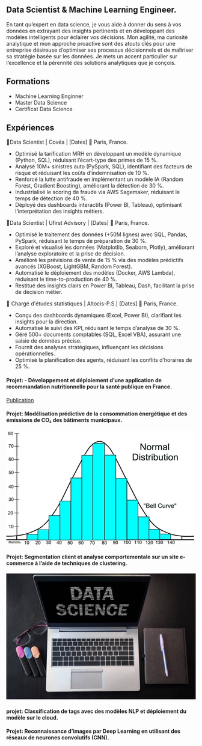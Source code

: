 ## Data Scientist & Machine Learning Engineer.
En tant qu’expert en data science, je vous aide à donner du sens à vos données en extrayant des insights pertinents et en développant des modèles intelligents pour éclairer vos décisions.
Mon agilité, ma curiosité analytique et mon approche proactive sont des atouts clés pour une entreprise désireuse d’optimiser ses processus décisionnels et de maîtriser sa stratégie basée sur les données. Je mets un accent particulier sur l’excellence et la pérennité des solutions analytiques que je conçois.

## Formations
- Machine Learning Enginner
- Master Data Science
- Certificat Data Science

## Expériences
🔹Data Scientist | Covéa | [Dates]
📍 Paris, France.
- Optimisé la tarification MRH en développant un modèle dynamique (Python, SQL), réduisant l’écart-type des primes de 15 %.
- Analysé 10M+ sinistres auto (PySpark, SQL), identifiant des facteurs de risque et réduisant les coûts d’indemnisation de 10 %.
- Renforcé la lutte antifraude en implémentant un modèle IA (Random Forest, Gradient Boosting), améliorant la détection de 30 %.
- Industrialisé le scoring de fraude via AWS Sagemaker, réduisant le temps de détection de 40 %.
- Déployé des dashboards interactifs (Power BI, Tableau), optimisant l’interprétation des insights métiers.

🔹Data Scientist | Ufirst Advisory | [Dates]
📍 Paris, France.
- Optimisé le traitement des données (+50M lignes) avec SQL, Pandas, PySpark, réduisant le temps de préparation de 30 %.
- Exploré et visualisé les données (Matplotlib, Seaborn, Plotly), améliorant l’analyse exploratoire et la prise de décision.
- Amélioré les prévisions de vente de 15 % via des modèles prédictifs avancés (XGBoost, LightGBM, Random Forest).
- Automatisé le déploiement des modèles (Docker, AWS Lambda), réduisant le time-to-production de 40 %.
- Restitué des insights clairs en Power BI, Tableau, Dash, facilitant la prise de décision métier.

🔹 Chargé d'études statistiques | Altocis-P.S.| [Dates]
📍 Paris, France.
- Conçu des dashboards dynamiques (Excel, Power BI), clarifiant les insights pour la direction.
- Automatisé le suivi des KPI, réduisant le temps d’analyse de 30 %.
- Géré 500+ documents comptables (SQL, Excel VBA), assurant une saisie de données précise.
- Fournit des analyses stratégiques, influençant les décisions opérationnelles.
- Optimisé la planification des agents, réduisant les conflits d’horaires de 25 %.

#### Projet: - Développement et déploiement d’une application de recommandation nutritionnelle pour la santé publique en France.
[Publication](https://tagsprediction-bhnyhaye963vexcgjrbakj.streamlit.app/)

#### Projet: Modélisation prédictive de la consommation énergétique et des émissions de CO₂ des bâtiments municipaux.
![Data Code](/images/photo/normal.jpg)

#### Projet: Segmentation client et analyse comportementale sur un site e-commerce à l’aide de techniques de clustering.
![Data Code](/images/photo/DaImg.jpg)

#### projet: Classification de tags avec des modèles NLP et déploiement du modèle sur le cloud.

#### Projet: Reconnaissance d’images par Deep Learning en utilisant des réseaux de neurones convolutifs (CNN).


